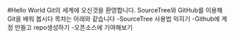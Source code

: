﻿#Hello World
Git의 세계에 오신것을 환영합니다.
SourceTree와 GitHub를 이용해 Git을 배워 봅시다
목차는 아래와 같습니다
-SourceTree 사용법 익히기
-Github에 계정 만들고 repo생성하기
-오픈소스에 기여해보기